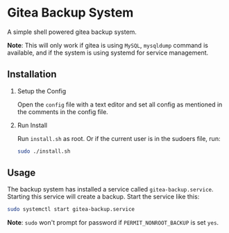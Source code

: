 # Gitea Backup System

A simple shell powered gitea backup system.

**Note**: This will only work if gitea is using `MySQL`, `mysqldump` command
is available, and if the system is using systemd for service management.

## Installation

1. Setup the Config

   Open the `config` file with a text editor and set all config as mentioned in
   the comments in the config file.

2. Run Install

   Run `install.sh` as root. Or if the current user is in the sudoers file, run:

   ```sh
   sudo ./install.sh
   ```

## Usage

The backup system has installed a service called `gitea-backup.service`.
Starting this service will create a backup. Start the service like this:

```sh
sudo systemctl start gitea-backup.service
```

**Note**: `sudo` won't prompt for password if `PERMIT_NONROOT_BACKUP` is set `yes`.
